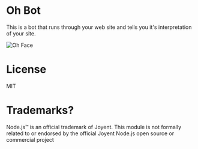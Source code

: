 Oh Bot
========

This is a bot that runs through your web site and tells you it's interpretation of your site.

![Oh Face](http://i.imgur.com/zvAvS.gif)


License
========

MIT


Trademarks?
========

Node.js™ is an official trademark of Joyent. This module is not formally related to or endorsed by the official Joyent Node.js open source or commercial project
